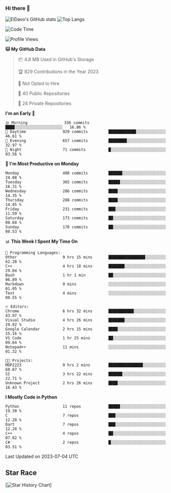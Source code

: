 ### Hi there 👋
![ElDavo's GitHub stats](https://github-readme-stats.vercel.app/api?username=ElDavoo&show_icons=true&theme=chartreuse-dark)
![Top Langs](https://github-readme-stats.vercel.app/api/top-langs/?username=ElDavoo&theme=chartreuse-dark&layout=compact)

<!--START_SECTION:waka-->
![Code Time](http://img.shields.io/badge/Code%20Time-103%20hrs%2017%20mins-blue)

![Profile Views](http://img.shields.io/badge/Profile%20Views-0-blue)

**🐱 My GitHub Data** 

> 📦 4.8 MB Used in GitHub's Storage 
 > 
> 🏆 829 Contributions in the Year 2023
 > 
> 🚫 Not Opted to Hire
 > 
> 📜 40 Public Repositories 
 > 
> 🔑 24 Private Repositories 
 > 
**I'm an Early 🐤** 

```text
🌞 Morning                336 commits         ████░░░░░░░░░░░░░░░░░░░░░   16.86 % 
🌆 Daytime                929 commits         ████████████░░░░░░░░░░░░░   46.61 % 
🌃 Evening                657 commits         ████████░░░░░░░░░░░░░░░░░   32.97 % 
🌙 Night                  71 commits          █░░░░░░░░░░░░░░░░░░░░░░░░   03.56 % 
```
📅 **I'm Most Productive on Monday** 

```text
Monday                   480 commits         ██████░░░░░░░░░░░░░░░░░░░   24.08 % 
Tuesday                  365 commits         █████░░░░░░░░░░░░░░░░░░░░   18.31 % 
Wednesday                286 commits         ████░░░░░░░░░░░░░░░░░░░░░   14.35 % 
Thursday                 288 commits         ████░░░░░░░░░░░░░░░░░░░░░   14.45 % 
Friday                   231 commits         ███░░░░░░░░░░░░░░░░░░░░░░   11.59 % 
Saturday                 173 commits         ██░░░░░░░░░░░░░░░░░░░░░░░   08.68 % 
Sunday                   170 commits         ██░░░░░░░░░░░░░░░░░░░░░░░   08.53 % 
```


📊 **This Week I Spent My Time On** 

```text
💬 Programming Languages: 
Other                    9 hrs 15 mins       ████████████████░░░░░░░░░   62.28 % 
C++                      4 hrs 18 mins       ███████░░░░░░░░░░░░░░░░░░   29.04 % 
Bash                     1 hr 1 min          ██░░░░░░░░░░░░░░░░░░░░░░░   06.89 % 
Markdown                 9 mins              ░░░░░░░░░░░░░░░░░░░░░░░░░   01.05 % 
Text                     4 mins              ░░░░░░░░░░░░░░░░░░░░░░░░░   00.55 % 

🔥 Editors: 
Chrome                   6 hrs 32 mins       ███████████░░░░░░░░░░░░░░   43.97 % 
Visual Studio            4 hrs 26 mins       ███████░░░░░░░░░░░░░░░░░░   29.92 % 
Google Calendar          2 hrs 15 mins       ████░░░░░░░░░░░░░░░░░░░░░   15.16 % 
VS Code                  1 hr 25 mins        ██░░░░░░░░░░░░░░░░░░░░░░░   09.64 % 
Notepad++                11 mins             ░░░░░░░░░░░░░░░░░░░░░░░░░   01.32 % 

🐱‍💻 Projects: 
MDP2223                  9 hrs 2 mins        ███████████████░░░░░░░░░░   60.87 % 
SI                       3 hrs 22 mins       ██████░░░░░░░░░░░░░░░░░░░   22.71 % 
Unknown Project          2 hrs 26 mins       ████░░░░░░░░░░░░░░░░░░░░░   16.43 % 
```

**I Mostly Code in Python** 

```text
Python                   11 repos            █████░░░░░░░░░░░░░░░░░░░░   19.30 % 
C                        7 repos             ███░░░░░░░░░░░░░░░░░░░░░░   12.28 % 
Dart                     7 repos             ███░░░░░░░░░░░░░░░░░░░░░░   12.28 % 
C++                      4 repos             ██░░░░░░░░░░░░░░░░░░░░░░░   07.02 % 
C#                       2 repos             █░░░░░░░░░░░░░░░░░░░░░░░░   03.51 % 
```




 Last Updated on 2023-07-04 UTC
<!--END_SECTION:waka-->

## Star Race

[![Star History Chart](https://api.star-history.com/svg?repos=ElDavoo/WhatsApp-Crypt14-Crypt15-Decrypter,ElDavoo/TuringOS,EliteAndroidApps/WhatsApp-Crypt12-Decrypter,KnugiHK/Whatsapp-Chat-Exporter&type=Date)]
